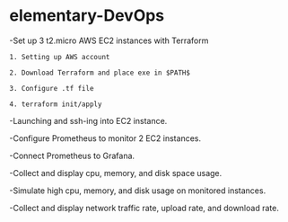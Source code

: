 # elementary-DevOps

-Set up 3 t2.micro AWS EC2 instances with Terraform

```
1. Setting up AWS account

2. Download Terraform and place exe in $PATH$

3. Configure .tf file 

4. terraform init/apply
```

-Launching and ssh-ing into EC2 instance.

-Configure Prometheus to monitor 2 EC2 instances.

-Connect Prometheus to Grafana.

-Collect and display cpu, memory, and disk space usage.

-Simulate high cpu, memory, and disk usage on monitored instances.

-Collect and display network traffic rate, upload rate, and download rate.
